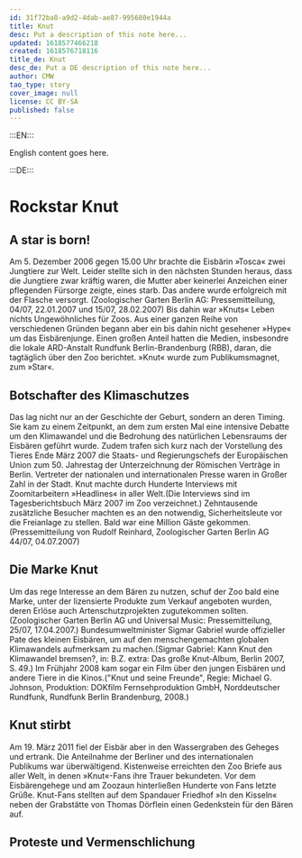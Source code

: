 ```yaml
---
id: 31f72ba8-a9d2-4dab-ae87-995680e1944a
title: Knut
desc: Put a description of this note here...
updated: 1618577466218
created: 1618576718116
title_de: Knut
desc_de: Put a DE description of this note here...
author: CMW
tao_type: story
cover_image: null
license: CC BY-SA
published: false
---
```


:::EN:::

English content goes here.

:::DE:::

# Rockstar Knut

## A star is born!

Am 5. Dezember 2006 gegen 15.00 Uhr brachte die Eisbärin »Tosca« zwei Jungtiere zur Welt. Leider stellte sich in den nächsten Stunden heraus, dass die Jungtiere zwar kräftig waren, die Mutter aber keinerlei Anzeichen einer pflegenden Fürsorge zeigte, eines starb. Das andere wurde erfolgreich mit der Flasche versorgt. (Zoologischer Garten Berlin AG: Pressemitteilung, 04/07, 22.01.2007 und 15/07, 28.02.2007) Bis dahin war »Knuts« Leben nichts Ungewöhnliches für Zoos. Aus einer ganzen Reihe von verschiedenen Gründen begann aber ein bis dahin nicht gesehener »Hype« um das Eisbärenjunge. Einen großen Anteil hatten die Medien, insbesondre die lokale ARD-Anstalt Rundfunk Berlin-Brandenburg (RBB), daran, die tagtäglich über den Zoo berichtet. »Knut« wurde zum Publikumsmagnet, zum »Star«. 

## Botschafter des Klimaschutzes

Das lag nicht nur an der Geschichte der Geburt, sondern an deren Timing. Sie kam zu einem Zeitpunkt, an dem zum ersten Mal eine intensive Debatte um den Klimawandel und die Bedrohung des natürlichen Lebensraums der Eisbären geführt wurde. Zudem trafen sich kurz nach der Vorstellung des Tieres Ende März 2007 die Staats- und Regierungschefs der Europäischen Union zum 50. Jahrestag der Unterzeichnung der Römischen Verträge in Berlin. Vertreter der nationalen und internationalen Presse waren in Großer Zahl in der Stadt. Knut machte durch Hunderte Interviews mit Zoomitarbeitern »Headlines« in aller Welt.(Die Interviews sind im Tagesberichtsbuch März 2007 im Zoo verzeichnet.) Zehntausende zusätzliche Besucher machten es an den notwendig, Sicherheitsleute vor die Freianlage zu stellen. Bald war eine Million Gäste gekommen. (Pressemitteilung von Rudolf Reinhard, Zoologischer Garten Berlin AG 44/07, 04.07.2007) 

## Die Marke Knut

Um das rege Interesse an dem Bären zu nutzen, schuf der Zoo bald eine Marke, unter der lizensierte Produkte zum Verkauf angeboten wurden, deren Erlöse auch Artenschutzprojekten zugutekommen sollten. (Zoologischer Garten Berlin AG und Universal Music: Pressemitteilung, 25/07, 17.04.2007.) Bundesumweltminister Sigmar Gabriel wurde offizieller Pate des kleinen Eisbären, um auf den menschengemachten globalen Klimawandels aufmerksam zu machen.(Sigmar Gabriel: Kann Knut den Klimawandel bremsen?, in: B.Z. extra: Das große Knut-Album, Berlin 2007, S. 49.) Im Frühjahr 2008 kam sogar ein Film über den jungen Eisbären und andere Tiere in die Kinos.("Knut und seine Freunde", Regie: Michael G. Johnson, Produktion: DOKfilm Fernsehproduktion GmbH, Norddeutscher Rundfunk, Rundfunk Berlin Brandenburg, 2008.) 

## Knut stirbt

Am 19. März 2011 fiel der Eisbär aber in den Wassergraben des Geheges und ertrank. Die Anteilnahme der Berliner und des internationalen Publikums war überwältigend. Kistenweise erreichten den Zoo Briefe aus aller Welt, in denen »Knut«-Fans ihre Trauer bekundeten. Vor dem Eisbärengehege und am Zoozaun hinterließen Hunderte von Fans letzte Grüße. Knut-Fans stellten auf dem Spandauer Friedhof »In den Kisseln« neben der Grabstätte von Thomas Dörflein einen Gedenkstein für den Bären auf.

## Proteste und Vermenschlichung
